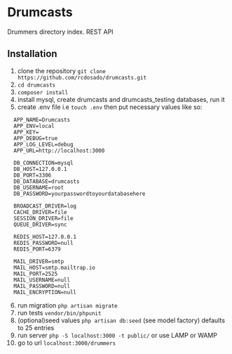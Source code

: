 # Drumcasts
Drummers directory index. REST API

Installation
------------

  1. clone the repository `git clone https://github.com/rcdosado/drumcasts.git`
  2. `cd drumcasts`
  3. `composer install`
  4. install mysql, create drumcasts and drumcasts_testing databases, run it
  5. create .env file i.e `touch .env` then put necessary values like so:
  ```
	APP_NAME=Drumcasts
	APP_ENV=local
	APP_KEY=
	APP_DEBUG=true
	APP_LOG_LEVEL=debug
	APP_URL=http://localhost:3000

	DB_CONNECTION=mysql
	DB_HOST=127.0.0.1
	DB_PORT=3306
	DB_DATABASE=drumcasts
	DB_USERNAME=root
	DB_PASSWORD=yourpasswordtoyourdatabasehere

	BROADCAST_DRIVER=log
	CACHE_DRIVER=file
	SESSION_DRIVER=file
	QUEUE_DRIVER=sync

	REDIS_HOST=127.0.0.1
	REDIS_PASSWORD=null
	REDIS_PORT=6379

	MAIL_DRIVER=smtp
	MAIL_HOST=smtp.mailtrap.io
	MAIL_PORT=2525
	MAIL_USERNAME=null
	MAIL_PASSWORD=null
	MAIL_ENCRYPTION=null

  ```
  6. run migration `php artisan migrate`
  7. run tests `vendor/bin/phpunit`
  8. (optional)seed values `php artisan db:seed` (see model factory) defaults to 25 entries
  9. run server `php -S localhost:3000 -t public/` or use LAMP or WAMP
  10. go to url `localhost:3000/drummers`
